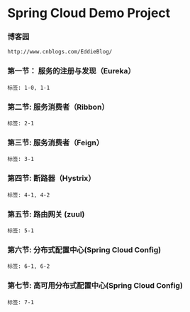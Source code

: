 # Spring Cloud Demo Project

### 博客园
```
http://www.cnblogs.com/EddieBlog/
```
### 第一节： 服务的注册与发现（Eureka）
```
标签: 1-0, 1-1
```
### 第二节: 服务消费者（Ribbon）
```
标签: 2-1
```
### 第三节: 服务消费者（Feign）
```
标签: 3-1
```
### 第四节: 断路器（Hystrix）
```
标签: 4-1, 4-2
```
### 第五节: 路由网关 (zuul)
```
标签: 5-1
```
### 第六节: 分布式配置中心(Spring Cloud Config)
```
标签: 6-1, 6-2
```
### 第七节: 高可用分布式配置中心(Spring Cloud Config)
```
标签: 7-1
```